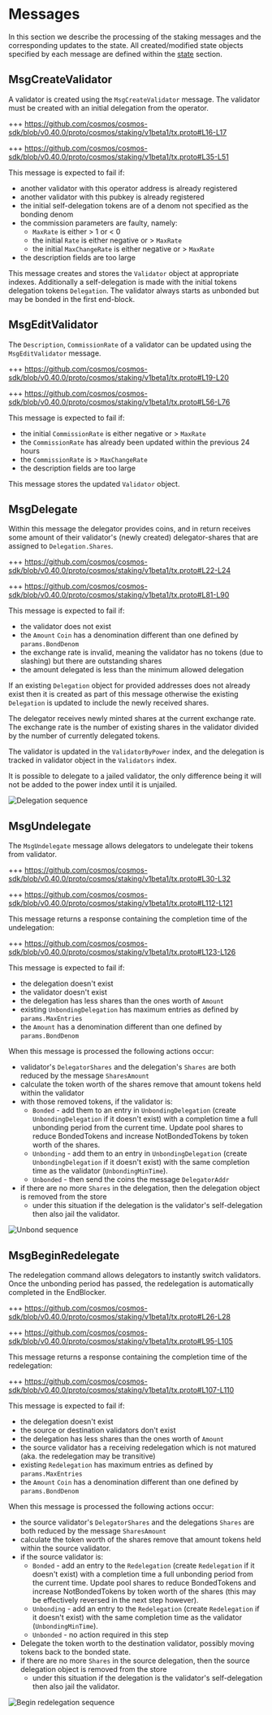 <!--
order: 3
-->

# Messages

In this section we describe the processing of the staking messages and the corresponding updates to the state. All created/modified state objects specified by each message are defined within the [state](./02_state_transitions.md) section.

## MsgCreateValidator

A validator is created using the `MsgCreateValidator` message.
The validator must be created with an initial delegation from the operator.

+++ <https://github.com/cosmos/cosmos-sdk/blob/v0.40.0/proto/cosmos/staking/v1beta1/tx.proto#L16-L17>

+++ <https://github.com/cosmos/cosmos-sdk/blob/v0.40.0/proto/cosmos/staking/v1beta1/tx.proto#L35-L51>

This message is expected to fail if:

- another validator with this operator address is already registered
- another validator with this pubkey is already registered
- the initial self-delegation tokens are of a denom not specified as the bonding denom
- the commission parameters are faulty, namely:
    - `MaxRate` is either > 1 or < 0
    - the initial `Rate` is either negative or > `MaxRate`
    - the initial `MaxChangeRate` is either negative or > `MaxRate`
- the description fields are too large

This message creates and stores the `Validator` object at appropriate indexes.
Additionally a self-delegation is made with the initial tokens delegation
tokens `Delegation`. The validator always starts as unbonded but may be bonded
in the first end-block.

## MsgEditValidator

The `Description`, `CommissionRate` of a validator can be updated using the
`MsgEditValidator` message.

+++ <https://github.com/cosmos/cosmos-sdk/blob/v0.40.0/proto/cosmos/staking/v1beta1/tx.proto#L19-L20>

+++ <https://github.com/cosmos/cosmos-sdk/blob/v0.40.0/proto/cosmos/staking/v1beta1/tx.proto#L56-L76>

This message is expected to fail if:

- the initial `CommissionRate` is either negative or > `MaxRate`
- the `CommissionRate` has already been updated within the previous 24 hours
- the `CommissionRate` is > `MaxChangeRate`
- the description fields are too large

This message stores the updated `Validator` object.

## MsgDelegate

Within this message the delegator provides coins, and in return receives
some amount of their validator's (newly created) delegator-shares that are
assigned to `Delegation.Shares`.

+++ <https://github.com/cosmos/cosmos-sdk/blob/v0.40.0/proto/cosmos/staking/v1beta1/tx.proto#L22-L24>

+++ <https://github.com/cosmos/cosmos-sdk/blob/v0.40.0/proto/cosmos/staking/v1beta1/tx.proto#L81-L90>

This message is expected to fail if:

- the validator does not exist
- the `Amount` `Coin` has a denomination different than one defined by `params.BondDenom`
- the exchange rate is invalid, meaning the validator has no tokens (due to slashing) but there are outstanding shares
- the amount delegated is less than the minimum allowed delegation

If an existing `Delegation` object for provided addresses does not already
exist then it is created as part of this message otherwise the existing
`Delegation` is updated to include the newly received shares.

The delegator receives newly minted shares at the current exchange rate.
The exchange rate is the number of existing shares in the validator divided by
the number of currently delegated tokens.

The validator is updated in the `ValidatorByPower` index, and the delegation is
tracked in validator object in the `Validators` index.

It is possible to delegate to a jailed validator, the only difference being it
will not be added to the power index until it is unjailed.

![Delegation sequence](../../../docs/uml/svg/delegation_sequence.svg)

## MsgUndelegate

The `MsgUndelegate` message allows delegators to undelegate their tokens from
validator.

+++ <https://github.com/cosmos/cosmos-sdk/blob/v0.40.0/proto/cosmos/staking/v1beta1/tx.proto#L30-L32>

+++ <https://github.com/cosmos/cosmos-sdk/blob/v0.40.0/proto/cosmos/staking/v1beta1/tx.proto#L112-L121>

This message returns a response containing the completion time of the undelegation:

+++ <https://github.com/cosmos/cosmos-sdk/blob/v0.40.0/proto/cosmos/staking/v1beta1/tx.proto#L123-L126>

This message is expected to fail if:

- the delegation doesn't exist
- the validator doesn't exist
- the delegation has less shares than the ones worth of `Amount`
- existing `UnbondingDelegation` has maximum entries as defined by `params.MaxEntries`
- the `Amount` has a denomination different than one defined by `params.BondDenom`

When this message is processed the following actions occur:

- validator's `DelegatorShares` and the delegation's `Shares` are both reduced by the message `SharesAmount`
- calculate the token worth of the shares remove that amount tokens held within the validator
- with those removed tokens, if the validator is:
    - `Bonded` - add them to an entry in `UnbondingDelegation` (create `UnbondingDelegation` if it doesn't exist) with a completion time a full unbonding period from the current time. Update pool shares to reduce BondedTokens and increase NotBondedTokens by token worth of the shares.
    - `Unbonding` - add them to an entry in `UnbondingDelegation` (create `UnbondingDelegation` if it doesn't exist) with the same completion time as the validator (`UnbondingMinTime`).
    - `Unbonded` - then send the coins the message `DelegatorAddr`
- if there are no more `Shares` in the delegation, then the delegation object is removed from the store
    - under this situation if the delegation is the validator's self-delegation then also jail the validator.

![Unbond sequence](../../../docs/uml/svg/unbond_sequence.svg)

## MsgBeginRedelegate

The redelegation command allows delegators to instantly switch validators. Once
the unbonding period has passed, the redelegation is automatically completed in
the EndBlocker.

+++ <https://github.com/cosmos/cosmos-sdk/blob/v0.40.0/proto/cosmos/staking/v1beta1/tx.proto#L26-L28>

+++ <https://github.com/cosmos/cosmos-sdk/blob/v0.40.0/proto/cosmos/staking/v1beta1/tx.proto#L95-L105>

This message returns a response containing the completion time of the redelegation:

+++ <https://github.com/cosmos/cosmos-sdk/blob/v0.40.0/proto/cosmos/staking/v1beta1/tx.proto#L107-L110>

This message is expected to fail if:

- the delegation doesn't exist
- the source or destination validators don't exist
- the delegation has less shares than the ones worth of `Amount`
- the source validator has a receiving redelegation which is not matured (aka. the redelegation may be transitive)
- existing `Redelegation` has maximum entries as defined by `params.MaxEntries`
- the `Amount` `Coin` has a denomination different than one defined by `params.BondDenom`

When this message is processed the following actions occur:

- the source validator's `DelegatorShares` and the delegations `Shares` are both reduced by the message `SharesAmount`
- calculate the token worth of the shares remove that amount tokens held within the source validator.
- if the source validator is:
    - `Bonded` - add an entry to the `Redelegation` (create `Redelegation` if it doesn't exist) with a completion time a full unbonding period from the current time. Update pool shares to reduce BondedTokens and increase NotBondedTokens by token worth of the shares (this may be effectively reversed in the next step however).
    - `Unbonding` - add an entry to the `Redelegation` (create `Redelegation` if it doesn't exist) with the same completion time as the validator (`UnbondingMinTime`).
    - `Unbonded` - no action required in this step
- Delegate the token worth to the destination validator, possibly moving tokens back to the bonded state.
- if there are no more `Shares` in the source delegation, then the source delegation object is removed from the store
    - under this situation if the delegation is the validator's self-delegation then also jail the validator.

![Begin redelegation sequence](../../../docs/uml/svg/begin_redelegation_sequence.svg)
